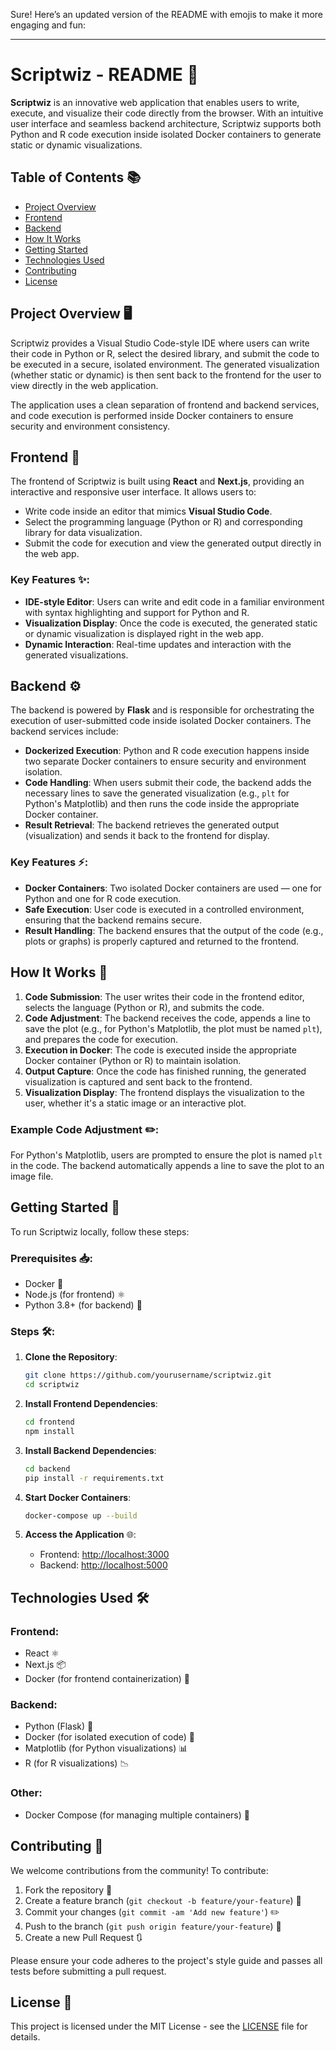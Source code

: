 Sure! Here’s an updated version of the README with emojis to make it more engaging and fun:

---

# **Scriptwiz - README** 🚀

**Scriptwiz** is an innovative web application that enables users to write, execute, and visualize their code directly from the browser. With an intuitive user interface and seamless backend architecture, Scriptwiz supports both Python and R code execution inside isolated Docker containers to generate static or dynamic visualizations.

## **Table of Contents** 📚

- [Project Overview](#project-overview)
- [Frontend](#frontend)
- [Backend](#backend)
- [How It Works](#how-it-works)
- [Getting Started](#getting-started)
- [Technologies Used](#technologies-used)
- [Contributing](#contributing)
- [License](#license)

## **Project Overview** 🖥️

Scriptwiz provides a Visual Studio Code-style IDE where users can write their code in Python or R, select the desired library, and submit the code to be executed in a secure, isolated environment. The generated visualization (whether static or dynamic) is then sent back to the frontend for the user to view directly in the web application.

The application uses a clean separation of frontend and backend services, and code execution is performed inside Docker containers to ensure security and environment consistency.

## **Frontend** 🎨

The frontend of Scriptwiz is built using **React** and **Next.js**, providing an interactive and responsive user interface. It allows users to:

- Write code inside an editor that mimics **Visual Studio Code**.
- Select the programming language (Python or R) and corresponding library for data visualization.
- Submit the code for execution and view the generated output directly in the web app.

### Key Features ✨:
- **IDE-style Editor**: Users can write and edit code in a familiar environment with syntax highlighting and support for Python and R.  
- **Visualization Display**: Once the code is executed, the generated static or dynamic visualization is displayed right in the web app.  
- **Dynamic Interaction**: Real-time updates and interaction with the generated visualizations.  

## **Backend** ⚙️

The backend is powered by **Flask** and is responsible for orchestrating the execution of user-submitted code inside isolated Docker containers. The backend services include:

- **Dockerized Execution**: Python and R code execution happens inside two separate Docker containers to ensure security and environment isolation.  
- **Code Handling**: When users submit their code, the backend adds the necessary lines to save the generated visualization (e.g., `plt` for Python's Matplotlib) and then runs the code inside the appropriate Docker container.  
- **Result Retrieval**: The backend retrieves the generated output (visualization) and sends it back to the frontend for display.  

### Key Features ⚡:
- **Docker Containers**: Two isolated Docker containers are used — one for Python and one for R code execution.  
- **Safe Execution**: User code is executed in a controlled environment, ensuring that the backend remains secure.  
- **Result Handling**: The backend ensures that the output of the code (e.g., plots or graphs) is properly captured and returned to the frontend.

## **How It Works** 🔄

1. **Code Submission**: The user writes their code in the frontend editor, selects the language (Python or R), and submits the code.  
2. **Code Adjustment**: The backend receives the code, appends a line to save the plot (e.g., for Python's Matplotlib, the plot must be named `plt`), and prepares the code for execution.  
3. **Execution in Docker**: The code is executed inside the appropriate Docker container (Python or R) to maintain isolation.  
4. **Output Capture**: Once the code has finished running, the generated visualization is captured and sent back to the frontend.  
5. **Visualization Display**: The frontend displays the visualization to the user, whether it's a static image or an interactive plot.

### Example Code Adjustment ✏️:
For Python's Matplotlib, users are prompted to ensure the plot is named `plt` in the code. The backend automatically appends a line to save the plot to an image file.

## **Getting Started** 🏁

To run Scriptwiz locally, follow these steps:

### Prerequisites 📥:
- Docker 🐋
- Node.js (for frontend) ⚛️
- Python 3.8+ (for backend) 🐍

### Steps 🛠️:

1. **Clone the Repository**:
   ```bash
   git clone https://github.com/yourusername/scriptwiz.git
   cd scriptwiz
   ```

2. **Install Frontend Dependencies**:
   ```bash
   cd frontend
   npm install
   ```

3. **Install Backend Dependencies**:
   ```bash
   cd backend
   pip install -r requirements.txt
   ```

4. **Start Docker Containers**:
   ```bash
   docker-compose up --build
   ```

5. **Access the Application** 🌐:
   - Frontend: [http://localhost:3000](http://localhost:3000)  
   - Backend: [http://localhost:5000](http://localhost:5000)  

## **Technologies Used** 🛠️

### **Frontend**:
- React ⚛️
- Next.js 📦
- Docker (for frontend containerization) 🐋

### **Backend**:
- Python (Flask) 🐍
- Docker (for isolated execution of code) 🐋
- Matplotlib (for Python visualizations) 📊
- R (for R visualizations) 📉

### **Other**:
- Docker Compose (for managing multiple containers) 🔄

## **Contributing** 🤝

We welcome contributions from the community! To contribute:

1. Fork the repository 🍴
2. Create a feature branch (`git checkout -b feature/your-feature`) 🌱
3. Commit your changes (`git commit -am 'Add new feature'`) ✏️
4. Push to the branch (`git push origin feature/your-feature`) 🚀
5. Create a new Pull Request 🔃

Please ensure your code adheres to the project's style guide and passes all tests before submitting a pull request.

## **License** 📝

This project is licensed under the MIT License - see the [LICENSE](LICENSE) file for details.
